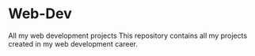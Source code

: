 # Web-Dev
All my web development projects
This repository contains all my projects created in my web development career.
